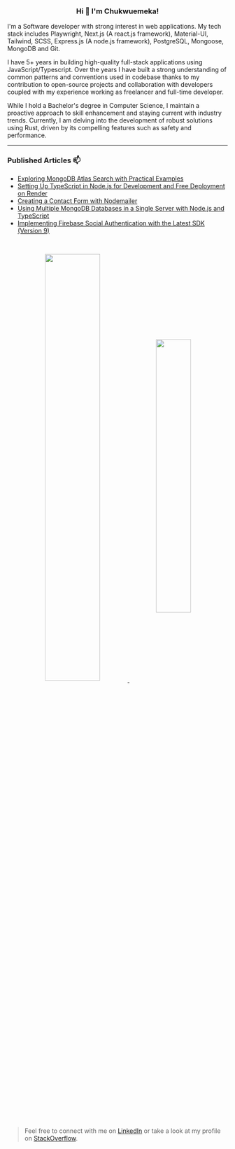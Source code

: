 <h3 align="center">Hi 👋 I'm Chukwuemeka!</h3>

I'm a Software developer with strong interest in web applications. My tech stack includes Playwright, Next.js (A react.js framework), Material-UI, Tailwind, SCSS, Express.js (A node.js framework), PostgreSQL, Mongoose, MongoDB and Git.

I have 5+ years in building high-quality full-stack applications using JavaScript/Typescript. Over the years I have built a strong understanding of common patterns and conventions used in codebase thanks to my contribution to open-source projects and collaboration with developers coupled with my experience working as freelancer and full-time developer.

While I hold a Bachelor's degree in Computer Science, I maintain a proactive approach to skill enhancement and staying current with industry trends. Currently, I am delving into the development of robust solutions using Rust, driven by its compelling features such as safety and performance.

---

### Published Articles 📫

- [Exploring MongoDB Atlas Search with Practical Examples](https://chukwu3meka.medium.com/a-practical-example-using-mongodb-atlas-search-144ab2d4ed78)
- [Setting Up TypeScript in Node.js for Development and Free Deployment on Render](https://chukwu3meka.medium.com/setup-typescript-in-nodejs-for-development-and-free-deployment-to-render-74e804de6691)
- [Creating a Contact Form with Nodemailer](https://chukwu3meka.medium.com/contact-form-with-nodemailer-3bf217db9df8)
- [Using Multiple MongoDB Databases in a Single Server with Node.js and TypeScript](https://chukwu3meka.medium.com/using-multiple-mongodb-databases-in-a-single-server-with-nodejs-and-typescript-f447e4628a80)
- [Implementing Firebase Social Authentication with the Latest SDK (Version 9)](https://chukwu3meka.medium.com/firebase-social-authentication-with-latest-sdk-version-9-75e4eac57563)

<br />

<p align="center" max-width=700>
 <a href="https://github.com/Chukwu3meka/github-readme-stats"  >
  <img width=50% align="center" src="https://github-readme-stats.vercel.app/api?username=Chukwu3meka&show_icons=true&show=discussions_started,prs_merged,prs_merged_percentage,discussions_answered&rank_icon=github" />
 </a>

 <a href="https://github.com/Chukwu3meka/convoychat">
  <img width=40% align="center" src="https://github-readme-stats.vercel.app/api/top-langs?username=Chukwu3meka" />
 </a>
</p>

<br />

> Feel free to connect with me on [LinkedIn](https://www.linkedin.com/in/chukwu3meka/) or take a look at my profile on [StackOverflow](https://stackoverflow.com/users/12490386).
